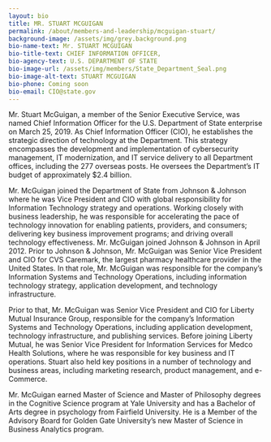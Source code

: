 ```yaml
---
layout: bio
title: MR. STUART MCGUIGAN
permalink: /about/members-and-leadership/mcguigan-stuart/
background-image: /assets/img/grey.background.png
bio-name-text: Mr. STUART MCGUIGAN
bio-title-text: CHIEF INFORMATION OFFICER,
bio-agency-text: U.S. DEPARTMENT OF STATE
bio-image-url: /assets/img/members/State_Department_Seal.png
bio-image-alt-text: STUART MCGUIGAN
bio-phone: Coming soon
bio-email: CIO@state.gov
---
```

Mr. Stuart McGuigan, a member of the Senior Executive Service, was named Chief Information Officer
for the U.S. Department of State enterprise on March 25, 2019. As Chief Information Officer (CIO), he
establishes the strategic direction of technology at the Department. This strategy encompasses the
development and implementation of cybersecurity management, IT modernization, and IT service
delivery to all Department offices, including the 277 overseas posts. He oversees the Department’s IT
budget of approximately $2.4 billion.

Mr. McGuigan joined the Department of State from Johnson &amp; Johnson where he was Vice President
and CIO with global responsibility for Information Technology strategy and operations. Working closely
with business leadership, he was responsible for accelerating the pace of technology innovation for
enabling patients, providers, and consumers; delivering key business improvement programs; and
driving overall technology effectiveness. Mr. McGuigan joined Johnson &amp; Johnson in April 2012.
Prior to Johnson &amp; Johnson, Mr. McGuigan was Senior Vice President and CIO for CVS Caremark, the
largest pharmacy healthcare provider in the United States. In that role, Mr. McGuigan was responsible
for the company’s Information Systems and Technology Operations, including information technology
strategy, application development, and technology infrastructure.

Prior to that, Mr. McGuigan was Senior Vice President and CIO for Liberty Mutual Insurance Group,
responsible for the company’s Information Systems and Technology Operations, including application
development, technology infrastructure, and publishing services. Before joining Liberty Mutual, he was
Senior Vice President for Information Services for Medco Health Solutions, where he was responsible for
key business and IT operations. Stuart also held key positions in a number of technology and business
areas, including marketing research, product management, and e-Commerce.

Mr. McGuigan earned Master of Science and Master of Philosophy degrees in the Cognitive Science
program at Yale University and has a Bachelor of Arts degree in psychology from Fairfield University. He
is a Member of the Advisory Board for Golden Gate University’s new Master of Science in Business
Analytics program.
